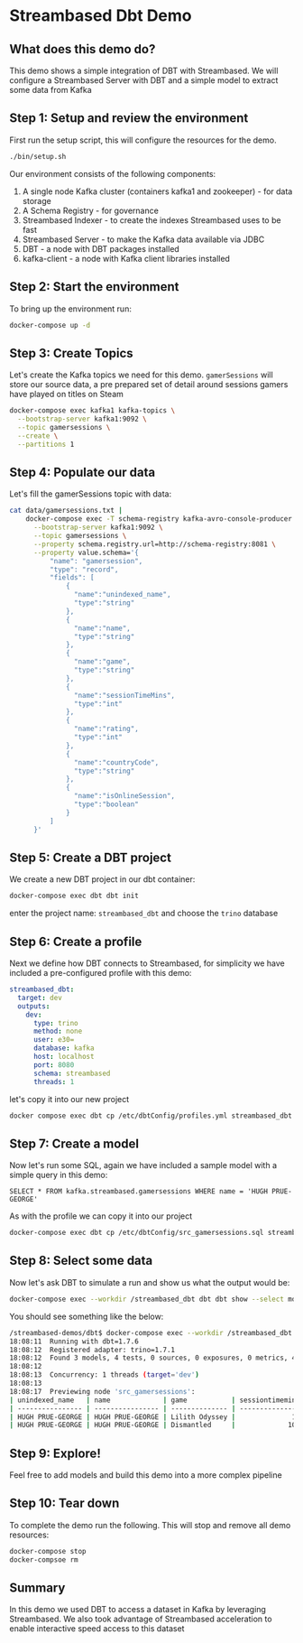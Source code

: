 # Streambased Dbt Demo

## What does this demo do?

This demo shows a simple integration of DBT with Streambased. We will configure a Streambased Server with DBT and a 
simple model to extract some data from Kafka

## Step 1: Setup and review the environment

First run the setup script, this will configure the resources for the demo.

```bash
./bin/setup.sh
```

Our environment consists of the following components:

1. A single node Kafka cluster (containers kafka1 and zookeeper) - for data storage
2. A Schema Registry - for governance
3. Streambased Indexer - to create the indexes Streambased uses to be fast
4. Streambased Server - to make the Kafka data available via JDBC
5. DBT - a node with DBT packages installed
6. kafka-client - a node with Kafka client libraries installed

## Step 2: Start the environment

To bring up the environment run:

```bash
docker-compose up -d
```

## Step 3: Create Topics

Let's create the Kafka topics we need for this demo. `gamerSessions` will store our source data, a pre prepared set of 
detail around sessions gamers have played on titles on Steam

```bash
docker-compose exec kafka1 kafka-topics \
  --bootstrap-server kafka1:9092 \
  --topic gamersessions \
  --create \
  --partitions 1
```

## Step 4: Populate our data

Let's fill the gamerSessions topic with data:

```bash
cat data/gamersessions.txt |
    docker-compose exec -T schema-registry kafka-avro-console-producer \
      --bootstrap-server kafka1:9092 \
      --topic gamersessions \
      --property schema.registry.url=http://schema-registry:8081 \
      --property value.schema='{
          "name": "gamersession",
          "type": "record",
          "fields": [
              { 
                "name":"unindexed_name",
                "type":"string"
              },
              { 
                "name":"name",
                "type":"string"
              },
              { 
                "name":"game",
                "type":"string"
              },
              { 
                "name":"sessionTimeMins",
                "type":"int"
              },
              { 
                "name":"rating",
                "type":"int"
              },
              { 
                "name":"countryCode",
                "type":"string"
              },
              { 
                "name":"isOnlineSession",
                "type":"boolean"
              }
          ]
      }'
```

## Step 5: Create a DBT project

We create a new DBT project in our dbt container:

```bash
docker-compose exec dbt dbt init
``` 

enter the project name: `streambased_dbt` and choose the `trino` database

## Step 6: Create a profile

Next we define how DBT connects to Streambased, for simplicity we have included a pre-configured profile with this demo:

```yaml
streambased_dbt:
  target: dev
  outputs:
    dev:
      type: trino
      method: none
      user: e30=
      database: kafka
      host: localhost
      port: 8080
      schema: streambased
      threads: 1
```

let's copy it into our new project

```bash
docker compose exec dbt cp /etc/dbtConfig/profiles.yml streambased_dbt
```

## Step 7: Create a model

Now let's run some SQL, again we have included a sample model with a simple query in this demo:

```roomsql
SELECT * FROM kafka.streambased.gamersessions WHERE name = 'HUGH PRUE-GEORGE'
```

As with the profile we can copy it into our project

```bash
docker-compose exec dbt cp /etc/dbtConfig/src_gamersessions.sql streambased_dbt/models
```

## Step 8: Select some data

Now let's ask DBT to simulate a run and show us what the output would be:

```bash
docker-compose exec --workdir /streambased_dbt dbt dbt show --select models/src_gamersessions.sql
```

You should see something like the below:

```bash
/streambased-demos/dbt$ docker-compose exec --workdir /streambased_dbt dbt dbt show --select models/src_gamersessions.sql
18:08:11  Running with dbt=1.7.6
18:08:12  Registered adapter: trino=1.7.1
18:08:12  Found 3 models, 4 tests, 0 sources, 0 exposures, 0 metrics, 421 macros, 0 groups, 0 semantic models
18:08:12  
18:08:13  Concurrency: 1 threads (target='dev')
18:08:13  
18:08:17  Previewing node 'src_gamersessions':
| unindexed_name   | name             | game           | sessiontimemins | rating | countrycode | ... |
| ---------------- | ---------------- | -------------- | --------------- | ------ | ----------- | --- |
| HUGH PRUE-GEORGE | HUGH PRUE-GEORGE | Lilith Odyssey |              17 |      4 | TV          | ... |
| HUGH PRUE-GEORGE | HUGH PRUE-GEORGE | Dismantled     |             103 |      4 | KN          | ... |

```

## Step 9: Explore!

Feel free to add models and build this demo into a more complex pipeline

## Step 10: Tear down

To complete the demo run the following. This will stop and remove all demo resources:

```bash
docker-compose stop
docker-compsoe rm
```

## Summary

In this demo we used DBT to access a dataset in Kafka by leveraging Streambased. We also took advantage of Streambased 
acceleration to enable interactive speed access to this dataset
